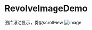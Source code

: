 # RevolveImageDemo
图片滚动显示，类似scrollview
![image](https://github.com/jixiang0903/RevolveImageDemo/blob/master/2016-09-08%2015_43_43.gif)
